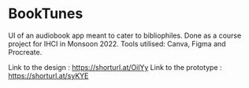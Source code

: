 # BookTunes
UI of an audiobook app meant to cater to bibliophiles. Done as a course project for IHCI in Monsoon 2022.
Tools utilised: Canva, Figma and Procreate.

Link to the design : https://shorturl.at/OilYy
Link to the prototype : https://shorturl.at/syKYE

